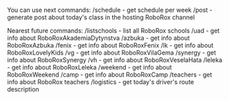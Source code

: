 You can use next commands:
/schedule - get schedule per week
/post - generate post about today's class in the hosting RoboRox channel

Nearest future commands:
/listschools - list all RoboRox schools
/uad - get info about RoboRoxAkademiaDytynstva
/azbuka - get info about RoboRoxAzbuka
/fenix - get info about RoboRoxFenix
/lk - get info about RoboRoxLovelyKids
/vg - get info about RoboRoxVilaGema
/synergy - get info about RoboRoxSynergy
/vh - get info about RoboRoxVeselaHata
/leleka - get info about RoboRoxLeleka
/weekend - get info about RoboRoxWeekend
/camp - get info about RoboRoxCamp
/teachers - get info about RoboRox teachers
/logistics - get today's driver's route description